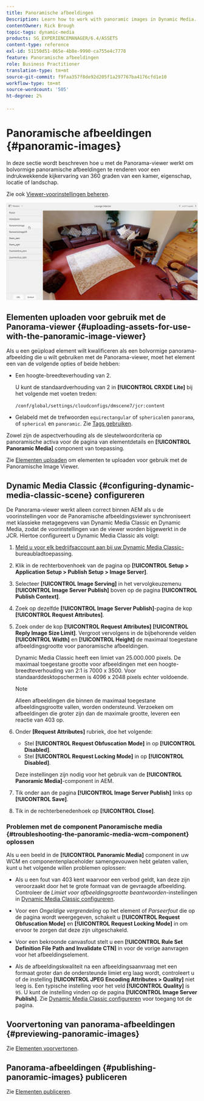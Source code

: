 ```yaml
---
title: Panoramische afbeeldingen
Description: Learn how to work with panoramic images in Dynamic Media.
contentOwner: Rick Brough
topic-tags: dynamic-media
products: SG_EXPERIENCEMANAGER/6.4/ASSETS
content-type: reference
exl-id: 51150d51-865e-4b8e-9990-ca755e4c7778
feature: Panoramische afbeeldingen
role: Business Practitioner
translation-type: tm+mt
source-git-commit: f9faa357f8de92d205f1a297767ba4176cfd1e10
workflow-type: tm+mt
source-wordcount: '505'
ht-degree: 2%

---
```


# Panoramische afbeeldingen {#panoramic-images}

In deze sectie wordt beschreven hoe u met de Panorama-viewer werkt om bolvormige panoramische afbeeldingen te renderen voor een indrukwekkende kijkervaring van 360 graden van een kamer, eigenschap, locatie of landschap.

Zie ook [Viewer-voorinstellingen beheren](managing-viewer-presets.md).

![panoramisch beeld2](assets/panoramic-image2.png)

## Elementen uploaden voor gebruik met de Panorama-viewer {#uploading-assets-for-use-with-the-panoramic-image-viewer}

Als u een geüpload element wilt kwalificeren als een bolvormige panorama-afbeelding die u wilt gebruiken met de Panorama-viewer, moet het element een van de volgende opties of beide hebben:

* Een hoogte-breedteverhouding van 2.

   U kunt de standaardverhouding van 2 in **[!UICONTROL CRXDE Lite]** bij het volgende met voeten treden:

   `/conf/global/settings/cloudconfigs/dmscene7/jcr:content`

* Gelabeld met de trefwoorden `equirectangular` of `spherical`en `panorama`, of `spherical` en `panoramic`. Zie [Tags gebruiken](/help/sites-authoring/tags.md).

Zowel zijn de aspectverhouding als de sleutelwoordcriteria op panoramische activa voor de pagina van elementdetails en **[!UICONTROL Panoramic Media]** component van toepassing.

Zie [Elementen uploaden](managing-assets-touch-ui.md#uploading-assets) om elementen te uploaden voor gebruik met de Panoramische Image Viewer.

## Dynamic Media Classic {#configuring-dynamic-media-classic-scene} configureren

De Panorama-viewer werkt alleen correct binnen AEM als u de voorinstellingen voor de Panoramische afbeeldingsviewer synchroniseert met klassieke metagegevens van Dynamic Media Classic en Dynamic Media, zodat de voorinstellingen van de viewer worden bijgewerkt in de JCR. Hiertoe configureert u Dynamic Media Classic als volgt:

1. [Meld u voor elk bedrijfsaccount aan bij uw Dynamic Media Classic-](https://experienceleague.adobe.com/docs/dynamic-media-classic/using/intro/dynamic-media-classic-desktop-app.html?lang=en#system-requirements-dmc-app) bureaubladtoepassing.

1. Klik in de rechterbovenhoek van de pagina op **[!UICONTROL Setup > Application Setup > Publish Setup > Image Server]**.
1. Selecteer **[!UICONTROL Image Serving]** in het vervolgkeuzemenu **[!UICONTROL Image Server Publish]** boven op de pagina **[!UICONTROL Publish Context]**.

1. Zoek op dezelfde **[!UICONTROL Image Server Publish]**-pagina de kop **[!UICONTROL Request Attributes]**.
1. Zoek onder de kop **[!UICONTROL Request Attributes]** **[!UICONTROL Reply Image Size Limit]**. Vergroot vervolgens in de bijbehorende velden **[!UICONTROL Width]** en **[!UICONTROL Height]** de maximaal toegestane afbeeldingsgrootte voor panoramische afbeeldingen.

   Dynamic Media Classic heeft een limiet van 25.000.000 pixels. De maximaal toegestane grootte voor afbeeldingen met een hoogte-breedteverhouding van 2:1 is 7000 x 3500. Voor standaarddesktopschermen is 4096 x 2048 pixels echter voldoende.

   >[!NOTE]
   >
   >Alleen afbeeldingen die binnen de maximaal toegestane afbeeldingsgrootte vallen, worden ondersteund. Verzoeken om afbeeldingen die groter zijn dan de maximale grootte, leveren een reactie van 403 op.

1. Onder **[Request Attributes]** rubriek, doe het volgende:

   * Stel **[!UICONTROL Request Obfuscation Mode]** in op **[!UICONTROL Disabled]**.
   * Stel **[!UICONTROL Request Locking Mode]** in op **[!UICONTROL Disabled]**.

   Deze instellingen zijn nodig voor het gebruik van de **[!UICONTROL Panoramic Media]**-component in AEM.

1. Tik onder aan de pagina **[!UICONTROL Image Server Publish]** links op **[!UICONTROL Save]**.

1. Tik in de rechterbenedenhoek op **[!UICONTROL Close]**.

### Problemen met de component Panoramische media {#troubleshooting-the-panoramic-media-wcm-component} oplossen

Als u een beeld in de **[!UICONTROL Panoramic Media]** component in uw WCM en componentenplaceholder samengevouwen hebt gelaten vallen, kunt u het volgende willen problemen oplossen:

* Als u een fout van 403 kent waarvoor een verbod geldt, kan deze zijn veroorzaakt door het te grote formaat van de gevraagde afbeelding. Controleer de *Limiet voor afbeeldingsgrootte beantwoorden*-instellingen in [Dynamic Media Classic configureren](#configuring-dynamic-media-classic-scene).

* Voor een *Ongeldige vergrendeling* op het element of *Parseerfout* die op de pagina wordt weergegeven, schakelt u **[!UICONTROL Request Obfuscation Mode]** en **[!UICONTROL Request Locking Mode]** in om ervoor te zorgen dat deze zijn uitgeschakeld.
* Voor een bekroonde canvasfout stelt u een **[!UICONTROL Rule Set Definition File Path and Invalidate CTN]** in voor de vorige aanvragen voor het afbeeldingselement.
* Als de afbeeldingskwaliteit na een afbeeldingsaanvraag met een formaat groter dan de ondersteunde limiet erg laag wordt, controleert u of de instelling **[!UICONTROL JPEG Encoding Attributes > Quality]** niet leeg is. Een typische instelling voor het veld **[!UICONTROL Quality]** is `95`. U kunt de instelling vinden op de pagina **[!UICONTROL Image Server Publish]**. Zie [Dynamic Media Classic configureren](#configuring-dynamic-media-classic-scene) voor toegang tot de pagina.

## Voorvertoning van panorama-afbeeldingen {#previewing-panoramic-images}

Zie [Elementen voorvertonen](previewing-assets.md).

## Panorama-afbeeldingen {#publishing-panoramic-images} publiceren

Zie [Elementen publiceren](publishing-dynamicmedia-assets.md).
